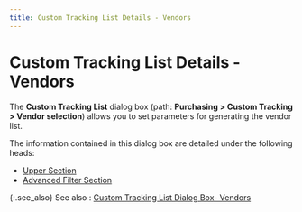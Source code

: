 ```yaml
---
title: Custom Tracking List Details - Vendors
---
```


# Custom Tracking List Details - Vendors


The **Custom Tracking List** dialog box (path: **Purchasing &gt; Custom Tracking &gt; Vendor selection**) allows you to set parameters for generating the vendor list.


The information contained in this dialog box are detailed under the following heads:

- [Upper Section]({{site.ct_baseurl}}/misc/upper_section_custom_tracking_list_dialog_box_vendors_.html)
- [Advanced Filter Section]({{site.ct_baseurl}}/misc/advanced_filter_section_custom_tracking_list_dialog_box_vendors_.html)



{:.see_also}
See also
: [Custom Tracking List Dialog Box- Vendors]({{site.ct_baseurl}}/vendor-tracking/custom_tracking_list_dialog_box_vendors.html)
